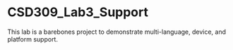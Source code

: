 # CSD309_Lab3_Support

This lab is a barebones project to demonstrate multi-language, device, and platform support.
